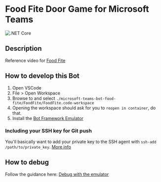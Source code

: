 # Food Fite Door Game for Microsoft Teams

![.NET Core](https://github.com/cse-southeast-devcrew/microsoft-teams-bot-food-fite/workflows/.NET%20Core/badge.svg?branch=main)

## Description

Reference video for [Food Fite](https://youtu.be/cpmsHO9JeCI)

## How to develop this Bot

1. Open VSCode
2. File > Open Workspace
3. Browse to and select `./microsoft-teams-bot-food-fite/FoodFite/FoodFite.code-workspace`
4. Opening the workspace should ask for you to `reopen in container`, do that.
5. Install the [Bot Framework Emulator](https://github.com/Microsoft/BotFramework-Emulator/blob/master/README.md)

### Including your SSH key for Git push

You'll basically want to add your private key to the SSH agent with `ssh-add /path/to/private_key`. [More info](https://code.visualstudio.com/docs/remote/containers#_using-ssh-keys)

## How to debug

Follow the guidance here: [Debug with the emulator](https://docs.microsoft.com/en-us/azure/bot-service/bot-service-debug-emulator?view=azure-bot-service-4.0&tabs=csharp)
